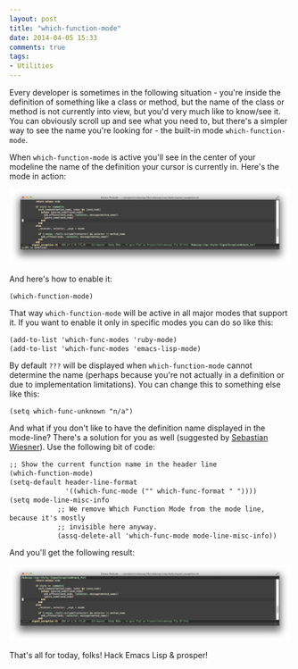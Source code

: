 ```yaml
---
layout: post
title: "which-function-mode"
date: 2014-04-05 15:33
comments: true
tags:
- Utilities
---
```


Every developer is sometimes in the following situation - you're
inside the definition of something like a class or method, but the
name of the class or method is not currently into view, but you'd very
much like to know/see it. You can obviously scroll up and see what you
need to, but there's a simpler way to see the name you're looking
for - the built-in mode `which-function-mode`.

When `which-function-mode` is active you'll see in the center of your
modeline the name of the definition your cursor is currently in.
Here's the mode in action:

![which-func modeline](/assets/images/which-func-modeline.png)

And here's how to enable it:

``` elisp
(which-function-mode)
```

That way `which-function-mode` will be active in all major modes that
support it. If you want to enable it only in specific modes you can do
so like this:

``` elisp
(add-to-list 'which-func-modes 'ruby-mode)
(add-to-list 'which-func-modes 'emacs-lisp-mode)
```

By default `???` will be displayed when `which-function-mode` cannot
determine the name (perhaps because you're not actually in a
definition or due to implementation limitations). You can change this
to something else like this:

``` elisp
(setq which-func-unknown "n/a")
```

And what if you don't like to have the definition name displayed in
the mode-line? There's a solution for you as well (suggested by
[Sebastian Wiesner](http://www.lunaryorn.com/)). Use the following bit
of code:


``` elisp
;; Show the current function name in the header line
(which-function-mode)
(setq-default header-line-format
              '((which-func-mode ("" which-func-format " "))))
(setq mode-line-misc-info
            ;; We remove Which Function Mode from the mode line, because it's mostly
            ;; invisible here anyway.
            (assq-delete-all 'which-func-mode mode-line-misc-info))
```

And you'll get the following result:

![which-func header](/assets/images/which-func-header.png)

That's all for today, folks! Hack Emacs Lisp & prosper!

